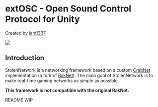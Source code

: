# extOSC - Open Sound Control Protocol for Unity

Created by [iam1337](https://github.com/iam1337)

[![](https://img.shields.io/github/license/iam1337/StolenNetwork.svg)](https://github.com/Iam1337/StolenNetwork/blob/master/LICENSE)

## Introduction
StolenNetwork is a networking framework based on a custom [CrabNet](https://github.com/Iam1337/CrabNet) implementation (a fork of [RakNet](http://www.jenkinssoftware.com/)). The main goal of StolenNetwork is to make real-time gaming networks as simple as possible.

**This framework is not compatible with the original RakNet.**

README WIP
